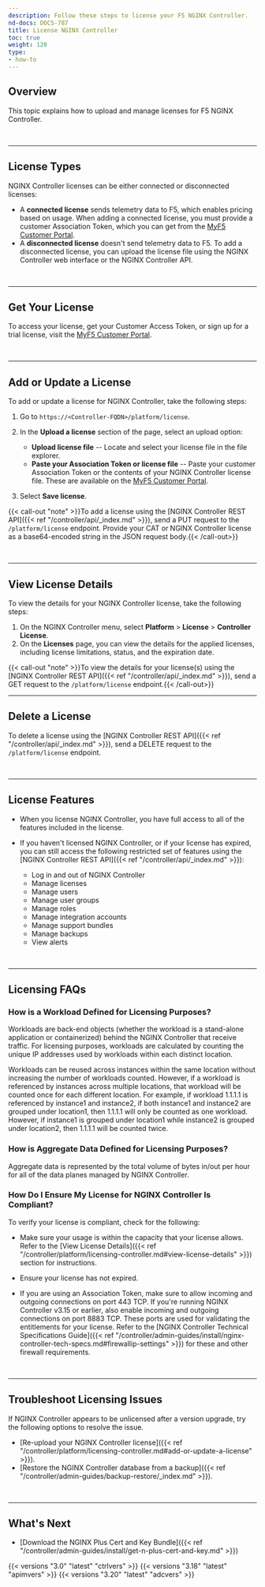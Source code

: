 ```yaml
---
description: Follow these steps to license your F5 NGINX Controller.
nd-docs: DOCS-787
title: License NGINX Controller
toc: true
weight: 120
type:
- how-to
---
```


## Overview

This topic explains how to upload and manage licenses for F5 NGINX Controller.

&nbsp;

---

## License Types

NGINX Controller licenses can be either connected or disconnected licenses:

- A **connected license** sends telemetry data to F5, which enables pricing based on usage. When adding a connected license, you must provide a customer Association Token, which you can get from the [MyF5 Customer Portal](https://account.f5.com/myf5).
- A **disconnected license** doesn't send telemetry data to F5. To add a disconnected license, you can upload the license file using the NGINX Controller web interface or the NGINX Controller API.

&nbsp;

---

## Get Your License

To access your license, get your Customer Access Token, or sign up for a trial license, visit the [MyF5 Customer Portal](https://account.f5.com/myf5).

&nbsp;

---

## Add or Update a License

To add or update a license for NGINX Controller, take the following steps:

1. Go to `https://<Controller-FQDN>/platform/license`.
1. In the **Upload a license** section of the page, select an upload option:

    - **Upload license file** -- Locate and select your license file in the file explorer.
    - **Paste your Association Token or license file** -- Paste your customer Association Token or the contents of your NGINX Controller license file. These are available on the [MyF5 Customer Portal](https://account.f5.com/myf5).

1. Select **Save license**.

{{< call-out "note" >}}To add a license using the [NGINX Controller REST API]({{< ref "/controller/api/_index.md" >}}), send a PUT request to the `/platform/license` endpoint. Provide your CAT or NGINX Controller license as a base64-encoded string in the JSON request body.{{< /call-out>}}


&nbsp;

---

## View License Details

To view the details for your NGINX Controller license, take the following steps:

1. On the NGINX Controller menu, select **Platform** > **License** > **Controller License**.
2. On the **Licenses** page, you can view the details for the applied licenses, including license limitations, status, and the expiration date.

{{< call-out "note" >}}To view the details for your license(s) using the [NGINX Controller REST API]({{< ref "/controller/api/_index.md" >}}), send a GET request to the `/platform/license` endpoint.{{< /call-out>}}
&nbsp;

---

## Delete a License

To delete a license using the [NGINX Controller REST API]({{< ref "/controller/api/_index.md" >}}), send a DELETE request to the `/platform/license` endpoint.

&nbsp;

---

## License Features

- When you license NGINX Controller, you have full access to all of the features included in the license.

- If you haven't licensed NGINX Controller, or if your license has expired, you can still access the following restricted set of features using the [NGINX Controller REST API]({{< ref "/controller/api/_index.md" >}}):

  - Log in and out of NGINX Controller
  - Manage licenses
  - Manage users
  - Manage user groups
  - Manage roles
  - Manage integration accounts
  - Manage support bundles
  - Manage backups
  - View alerts

&nbsp;

---

## Licensing FAQs

### How is a Workload Defined for Licensing Purposes?

Workloads are back-end objects (whether the workload is a stand-alone application or containerized) behind the NGINX Controller that receive traffic. For licensing purposes, workloads are calculated by counting the unique IP addresses used by workloads within each distinct location.

Workloads can be reused across instances within the same location without increasing the number of workloads counted. However, if a workload is referenced by instances across multiple locations, that workload will be counted once for each different location. For example, if workload 1.1.1.1 is referenced by instance1 and instance2, if both instance1 and instance2 are grouped under location1, then 1.1.1.1 will only be counted as one workload. However, if instance1 is grouped under location1 while instance2 is grouped under location2, then 1.1.1.1 will be counted twice.

### How is Aggregate Data Defined for Licensing Purposes?

Aggregate data is represented by the total volume of bytes in/out per hour for all of the data planes managed by NGINX Controller.

### How Do I Ensure My License for NGINX Controller Is Compliant?

To verify your license is compliant, check for the following:

- Make sure your usage is within the capacity that your license allows. Refer to the [View License Details]({{< ref "/controller/platform/licensing-controller.md#view-license-details" >}}) section for instructions.

- Ensure your license has not expired.

- If you are using an Association Token, make sure to allow incoming and outgoing connections on port 443 TCP. If you're running NGINX Controller v3.15 or earlier, also enable incoming and outgoing connections on port 8883 TCP. These ports are used for validating the entitlements for your license. Refer to the [NGINX Controller Technical Specifications Guide]({{< ref "/controller/admin-guides/install/nginx-controller-tech-specs.md#firewallip-settings" >}}) for these and other firewall requirements.

&nbsp;

---

## Troubleshoot Licensing Issues

If NGINX Controller appears to be unlicensed after a version upgrade, try the following options to resolve the issue.

- [Re-upload your NGINX Controller license]({{< ref "/controller/platform/licensing-controller.md#add-or-update-a-license" >}}).
- [Restore the NGINX Controller database from a backup]({{< ref "/controller/admin-guides/backup-restore/_index.md" >}}).

&nbsp;

---

## What's Next

- [Download the NGINX Plus Cert and Key Bundle]({{< ref "/controller/admin-guides/install/get-n-plus-cert-and-key.md" >}})

{{< versions "3.0" "latest" "ctrlvers" >}}
{{< versions "3.18" "latest" "apimvers" >}}
{{< versions "3.20" "latest" "adcvers" >}}
